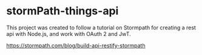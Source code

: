 # stormPath-things-api
This project was created to follow a tutorial on Stormpath for creating a rest api with Node.js, and work with OAuth 2 and JwT.

https://stormpath.com/blog/build-api-restify-stormpath
